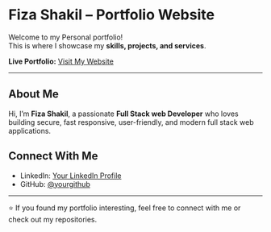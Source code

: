 # Fiza Shakil – Portfolio Website  

Welcome to my Personal portfolio!  
This is where I showcase my **skills, projects, and services**.  

**Live Portfolio:** [Visit My Website](https://fiza-shakil.vercel.app/)  

---

## About Me  
Hi, I’m **Fiza Shakil**, a passionate **Full Stack web Developer** who loves building secure, fast responsive, user-friendly, and modern full stack web applications.    

## Connect With Me  
- LinkedIn: [Your LinkedIn Profile](https://linkedin.com/in/fiza-shakil)  
- GitHub: [@yourgithub](https://github.com/FizaShakil)   

---

⭐ If you found my portfolio interesting, feel free to connect with me or check out my repositories.  
  
